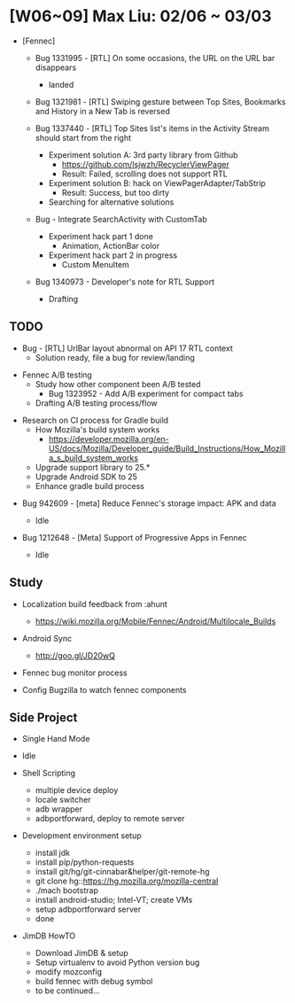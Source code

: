 # [W06~09] Max Liu: 02/06 ~ 03/03


* [Fennec]

  - Bug 1331995 - [RTL] On some occasions, the URL on the URL bar disappears
    - landed


  - Bug 1321981 - [RTL] Swiping gesture between Top Sites, Bookmarks and History in a New Tab is reversed
  - Bug 1337440 - [RTL] Top Sites list's items in the Activity Stream should start from the right
    - Experiment solution A: 3rd party library from Github
      - https://github.com/lsjwzh/RecyclerViewPager
      - Result: Failed, scrolling does not support RTL
    - Experiment solution B: hack on ViewPagerAdapter/TabStrip
      - Result: Success, but too dirty
    - Searching for alternative solutions


  - Bug - Integrate SearchActivity with CustomTab
    - Experiment hack part 1 done
      - Animation, ActionBar color
    - Experiment hack part 2 in progress
      - Custom MenuItem


  - Bug 1340973 - Developer's note for RTL  Support
    - Drafting


## TODO
  - Bug - [RTL] UrlBar layout abnormal on API 17 RTL context
    - Solution ready, file a bug for review/landing


  * Fennec A/B testing
    - Study how other component been A/B tested
      - Bug 1323952 - Add A/B experiment for compact tabs
    - Drafting A/B testing process/flow


  - Research on CI process for Gradle build
    - How Mozilla's build system works
      - https://developer.mozilla.org/en-US/docs/Mozilla/Developer_guide/Build_Instructions/How_Mozilla_s_build_system_works
    - Upgrade support library to 25.*
    - Upgrade Android SDK to 25
    - Enhance gradle build process


  * Bug 942609 - [meta] Reduce Fennec's storage impact: APK and data
    - Idle


  * Bug 1212648 - [Meta] Support of Progressive Apps in Fennec
    - Idle


## Study
  - Localization build feedback from :ahunt
    - https://wiki.mozilla.org/Mobile/Fennec/Android/Multilocale_Builds


  - Android Sync
    -  http://goo.gl/JD20wQ


  - Fennec bug monitor process
   - Config Bugzilla to watch fennec components


## Side Project
  - Single Hand Mode
   - Idle


  - Shell Scripting
    - multiple device deploy
    - locale switcher
    - adb wrapper
    - adbportforward, deploy to remote server


  * Development environment setup
    - install jdk
    - install pip/python-requests
    - install git/hg/git-cinnabar&helper/git-remote-hg
    - git clone hg::https://hg.mozilla.org/mozilla-central
    - ./mach bootstrap
    - install android-studio; Intel-VT; create VMs
    - setup adbportforward server
    - done


  * JimDB HowTO
    - Download JimDB & setup
    - Setup virtualenv to avoid Python version bug
    - modify mozconfig
    - build fennec with debug symbol
    - to be continued...
